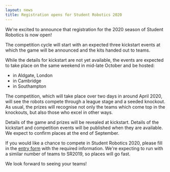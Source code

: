 ```yaml
---
layout: news
title: Registration opens for Student Robotics 2020
---
```


We're excited to announce that registration for the 2020 season of Student
Robotics is now open!

The competition cycle will start with an expected three kickstart events at
which the game will be announced and the kits handed out to teams.

While the details for kickstart are not yet available, the events are expected
to take place on the same weekend in mid-late October and be hosted:

 * in Aldgate, London
 * in Cambridge
 * in Southampton

The competition, which will take place over two days in around April 2020, will
see the robots compete through a league stage and a seeded knockout. As usual,
the prizes will recognise not only the teams which come top in the knockouts,
but also those who excel in other ways.

Details of the game and prizes will be revealed at kickstart. Details of the
kickstart and competition events will be published when they are available.
We expect to confirm places at the end of September.

If you would like a chance to compete in Student Robotics 2020, please fill in
the [entry form][entry-form] with the required information. We're expecting to
run with a similar number of teams to SR2019, so places will go fast.

We look forward to seeing your teams!

[entry-form]: https://docs.google.com/forms/d/e/1FAIpQLSfwfZ-tQz31H4-D81cFSmG2p_ciKPpP88MhtXvPmH05yzNzVQ/viewform
